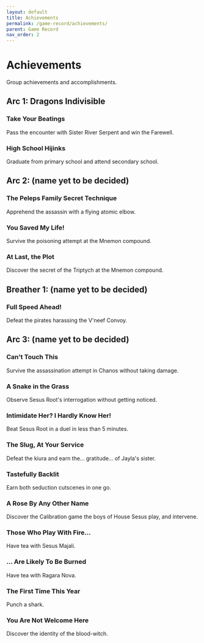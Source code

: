 ```yaml
---
layout: default
title: Achievements
permalink: /game-record/achievements/
parent: Game Record
nav_order: 2
---
```


# Achievements

Group achievements and accomplishments.

## Arc 1: Dragons Indivisible

### Take Your Beatings

Pass the encounter with Sister River Serpent and win the Farewell.

### High School Hijinks

Graduate from primary school and attend secondary school.

## Arc 2: (name yet to be decided)

### The Peleps Family Secret Technique

Apprehend the assassin with a flying atomic elbow.

### You Saved My Life!

Survive the poisoning attempt at the Mnemon compound.

### At Last, the Plot

Discover the secret of the Triptych at the Mnemon compound.

## Breather 1: (name yet to be decided)

### Full Speed Ahead!

Defeat the pirates harassing the V'neef Convoy.

## Arc 3: (name yet to be decided)

### Can't Touch This

Survive the assassination attempt in Chanos without taking damage.

### A Snake in the Grass

Observe Sesus Root's interrogation without getting noticed.

### Intimidate Her? I Hardly Know Her!

Beat Sesus Root in a duel in less than 5 minutes.

### The Slug, At Your Service

Defeat the kiura and earn the... gratitude... of Jayla's sister.

### Tastefully Backlit

Earn both seduction cutscenes in one go.

### A Rose By Any Other Name

Discover the Calibration game the boys of House Sesus play, and intervene.

### Those Who Play With Fire...

Have tea with Sesus Majali.

### ... Are Likely To Be Burned

Have tea with Ragara Nova.

### The First Time This Year

Punch a shark.

### You Are Not Welcome Here

Discover the identity of the blood-witch.
